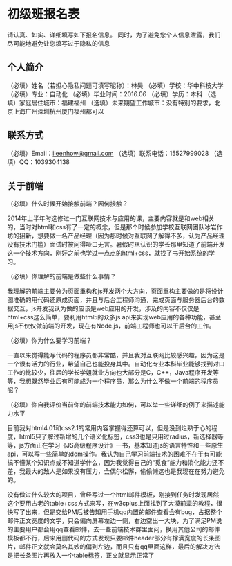 ﻿# 初级班报名表

请认真、如实、详细填写如下报名信息。
同时，为了避免您个人信息泄露，我们尽可能地避免让您填写过于隐私的信息

## 个人简介

（必填）姓名（若担心隐私问题可填写昵称）：林昊
（必填）学校：华中科技大学
（必填）专业：自动化
（必填）毕业时间：2016.06
（必填）学历：本科
（选填）家庭居住城市：福建福州
（选填）未来期望工作城市：没有特别的要求，北京上海广州深圳杭州厦门福州都可以

## 联系方式

（必填）Email：ileenhow@gmail.com
（选填）联系电话：15527999028
（选填）QQ：1039304138

## 关于前端

（必填）什么时候开始接触前端？因何接触？
	
2014年上半年时选修过一门互联网技术与应用的课，主要内容就是和web相关的，当时对html和css有了一定的概念，但是那个时候参加学校互联网团队冰岩作坊的招新，想要做一名产品经理（因为那时候对互联网了解得不多，认为产品经理没有技术门槛）面试时被问得哑口无言。暑假时从认识的学长那里知道了前端开发这一个技术方向，刚好之前也学过一点点的html+css，就找了书开始系统的学习。

（必填）你理解的前端是做些什么事情？
	
我理解的前端主要分为页面重构和js开发两个大方向，页面重构主要做的是将设计图准确的用代码还原成页面，并且与后台工程师沟通，完成页面与服务器后台的数据交互，js开发我认为做的应该是web应用的开发，涉及的内容不仅仅是html+css这么简单，要利用html5的众多js api来实现web应用的各种功能，甚至用js不仅仅做前端的开发，现在有Node.js，前端工程师也可以干后台的工作。

（必填）你为什么要学习前端？
	
一直以来觉得能写代码的程序员都非常酷，并且我对互联网比较感兴趣，因为这是一个很有活力的行业，希望自己也能投身其中。自动化专业本科毕业能够找到对口工作的比较少，往届的学长学姐就业方向也大部分是C，C++，Java程序开发等等，我想既然毕业后有可能成为一个程序员，那么为什么不做一个前端的程序员呢？

（必填）你自我评价当前你的前端技术能力如何，可以举一些详细的例子来描述能力水平

目前我对html4.01和css2.1的常用内容掌握得还算可以，但是没到烂熟于心的程度，html5只了解过新增的几个语义化标签，css3也是只用过radius，新选择器等等，js方面正在学习《JS高级程序设计》一书，基本知道js的语言特性和一些原生api，可以写一些简单的dom操作。我认为自己学习前端技术的困难不在于有可能搞不懂某个知识点或不知道学什么，因为我觉得自己的“觅食”能力和消化能力还不差，我最大的敌人是如果没有压力，会偶尔松懈，偷偷懒这也是我现在在努力避免的。

没有做过什么较大的项目，曾经写过一个html邮件模板，刚接到任务时发现居然这个要用古老的table+css方式来写，在w3cplus上面找到了大漠前辈的教程，很快写了出来，但是交给PM后被告知用手机qq内置的邮件查看会有bug，占据整个邮件正文宽度的文字，只会偏向屏幕左边一侧，右边空出一大块，为了满足PM说的主要用户都会用qq查看邮件，去一些前端技术群里面问，换用其他公司的邮件模板都不行，后来用删代码的方式发现只要邮件header部分有撑满宽度的长条图片，邮件正文就会莫名其妙的偏到左边，而且只有qq里面这样，最后的解决方法是把长条图片再放入一个table标签，正文就显示正常了
